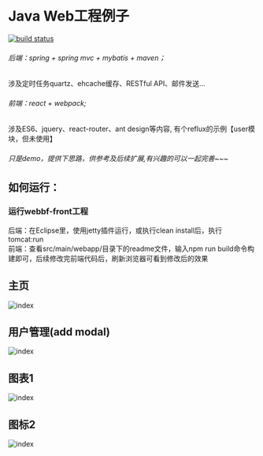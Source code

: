 # Java Web工程例子
[![build status](https://travis-ci.org/peterchenhdu/webbf.svg?branch=master)](https://travis-ci.org/peterchenhdu/webbf)

###### 后端：spring + spring mvc + mybatis + maven；
涉及定时任务quartz、ehcache缓存、RESTful API、邮件发送...
###### 前端：react + webpack;
涉及ES6、jquery、react-router、ant design等内容, 有个reflux的示例【user模块，但未使用】</br>

###### 只是demo，提供下思路，供参考及后续扩展,有兴趣的可以一起完善~~~

## 如何运行：
### 运行webbf-front工程
后端：在Eclipse里，使用jetty插件运行，或执行clean install后，执行tomcat:run</br>
前端：查看src/main/webapp/目录下的readme文件，输入npm run build命令构建即可，后续修改完前端代码后，刷新浏览器可看到修改后的效果</br>


## 主页
![index][index-image]
## 用户管理(add modal)
![index][adduser-image]
## 图表1
![index][chart1-image]
## 图标2
![index][chart2-image]

[index-image]: https://github.com/peterchenhdu/webbf/blob/trunk/doc/pic-index.jpg
[adduser-image]: https://github.com/peterchenhdu/webbf/blob/trunk/doc/pic-adduser.jpg
[chart1-image]: https://github.com/peterchenhdu/webbf/blob/trunk/doc/pic-chart.jpg
[chart2-image]: https://github.com/peterchenhdu/webbf/blob/trunk/doc/pic-chart2.jpg
